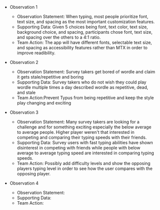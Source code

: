- Observation 1
  - Observation Statement: When typing, most people prioritize font, text size, and spacing as the most important customization features.
  - Supporting Data: Given 5 choices being font, text color, text size, background choice, and spacing, participants chose font, text size, and spacing over the others to a 4:1 ratio.
  - Team Action: The app will have different fonts, selectable text size, and spacing as accessibility features rather than MTX in order to improve readibility.
    
- Observation 2
  - Observation Statement: Survey takers get bored of wordle and claim it gets stale/repetitive and boring
  - Supporting Data: Survey takers who do not wish they could play wordle multiple times a day described wordle as repetitive, dead, and stale
  - Team Action:Prevent Typus from being repetitive and keep the style play changing and exciting

- Observation 3
  - Observation Statement: Many survey takers are looking for a challenge and for something exciting especially the below average to average people. Higher player weren't that interested in competing and comparing their typing speeds with their friends.
  - Supporting Data: Survey users with fast typing abilities have shown disinterest in competing with friends while people with below average to average typing speed are interested in comparing typing speeds.
  - Team Action: Possibly add difficulty levels and show the opposing players typing level in order to see how the user compares with the opposing player.
  
- Observation 4
  - Observation Statement:
  - Supporting Data:
  - Team Action:
